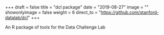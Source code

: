 +++
draft = false
title = "dcl package"
date = "2019-08-27"
image = ""
showonlyimage = false
weight = 6
direct_to = "https://github.com/stanford-datalab/dcl"
+++

An R package of tools for the Data Challenge Lab
